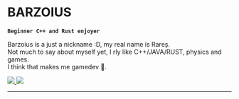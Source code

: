 # BARZOIUS

**`Beginner C++ and Rust enjoyer`**

Barzoius is a just a nickname :D, my real name is Rareș.  
Not much to say about myself yet, I rly like C++/JAVA/RUST, physics and games.  
I think that makes me gamedev :thinking:. 

   <p align="left">
      <a href="https://www.linkedin.com/in/moisel-rares-936258268/">
       <img src="https://img.shields.io/badge/linkedin-%230077B5.svg?&style=for-the-badge&logo=linkedin&logoColor=white" /> </a>
  
  <a href="https://github.com/DenverCoder1/readme-typing-svg">
    <img src="https://readme-typing-svg.demolab.com/?lines=%20++C++%20font=Fira%20Code&center=true&width=440&height=45&color=f75c7e&vCenter=true&pause=1000&size=22" /></a>
   
   </p>
   
---
